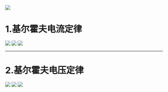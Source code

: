 ![](Pasted%20image%2020250919165704.png)
# 1.基尔霍夫电流定律
![](Pasted%20image%2020250919165742.png)
![](Pasted%20image%2020250919165910.png)
![](Pasted%20image%2020250919170034.png)

---

# 2.基尔霍夫电压定律
![](Pasted%20image%2020250919170109.png)
![](Pasted%20image%2020250919170130.png)
![](Pasted%20image%2020250919170327.png)
